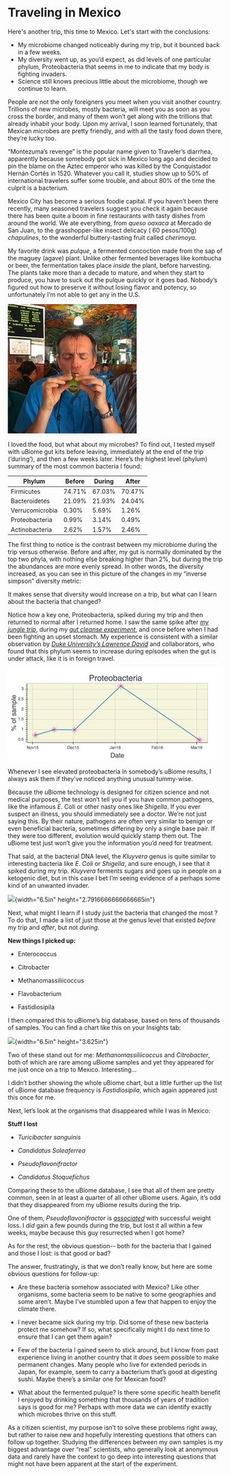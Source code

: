 Traveling in Mexico
==================

Here's another trip, this time to Mexico. Let's start with the conclusions:

* My microbiome changed noticeably during my trip, but it bounced back in a few weeks.
* My diversity went up, as you’d expect, as did levels of one particular phylum, Proteobacteria that seems in me to indicate that my body is fighting invaders.
* Science still knows precious little about the microbiome, though we continue to learn.

People are not the only foreigners you meet when you visit another country. Trillions of new microbes, mostly bacteria, will meet you as soon as you cross the border, and many of them won’t get along with the trillions that already inhabit your body. Upon my arrival, I soon learned fortunately, that Mexican microbes are pretty friendly, and with all the tasty food down there, they’re lucky too.

“Montezuma’s revenge” is the popular name given to Traveler’s diarrhea, apparently because somebody got sick in Mexico long ago and decided to pin the blame on the Aztec emperor who was killed by the Conquistador Hernán Cortés in 1520. Whatever you call it, studies show up to 50% of international travelers suffer some trouble, and about 80% of the time the culprit is a bacterium.

Mexico City has become a serious foodie capital. If you haven’t been there recently, many seasoned travelers suggest you check it again because there has been quite a boom in fine restaurants with tasty dishes from around the world. We ate everything, from *queso oaxaca* at Mercado de San Juan, to the grasshopper-like insect delicacy ( 60 pesos/100g) *chapulines*, to the wonderful buttery-tasting fruit called *cherimoya*.

My favorite drink was *pulque*, a fermented concoction made from the sap of the maguey (agave) plant. Unlike other fermented beverages like kombucha or beer, the fermentation takes place *inside* the plant, before harvesting. The plants take more than a decade to mature, and when they start to produce, you have to suck out the pulque quickly or it goes bad. Nobody’s figured out how to preserve it without losing flavor and potency, so unfortunately I’m not able to get any in the U.S.

![](/assets/experimentTravelMexicoPulque.jpg)


I loved the food, but what about my microbes? To find out, I tested myself with uBiome gut kits before leaving, immediately at the end of the trip (‘during’), and then a few weeks later. Here’s the highest level (phylum) summary of the most common bacteria I found:


| Phylum            | Before     | During     | After      | 
| ----------------- | ---------- | ---------- | ---------- | 
| Firmicutes        | 74.71%     | 67.03%     | 70.47%     | 
| Bacteroidetes     | 21.09%     | 21.93%     | 24.04%     | 
| Verrucomicrobia   | 0.30%      | 5.69%      | 1.26%      | 
| Proteobacteria    | 0.99%      | 3.14%      | 0.49%      | 
| Actinobacteria    | 2.62%      | 1.57%      | 2.46%      | 


The first thing to notice is the contrast between my microbiome during the trip versus otherwise. Before and after, my gut is normally dominated by the top two phyla, with nothing else breaking higher than 2%, but during the trip the abundances are more evenly spread. In other words, the diversity increased, as you can see in this picture of the changes in my “inverse simpson” diversity metric:


It makes sense that diversity would increase on a trip, but what can I learn about the bacteria that changed?

Notice how a key one, Proteobacteria, spiked during my trip and then returned to normal after I returned home. I saw the same spike after [*my jungle trip*](http://www.ubiomeblog.com/my-microbiome-in-the-jungle/), during my [*gut cleanse experiment*](http://www.ubiomeblog.com/experimenting-with-a-gut-cleanse-by-richard-sprague/), and once before when I had been fighting an upset stomach. My experience is consistent with a similar observation by [*Duke University’s Lawrence David*](http://genomebiology.com/2014/15/7/R89) and collaborators, who found that this phylum seems to increase during episodes when the gut is under attack, like it is in foreign travel.

![](/assets/experimentTravelMexicoProteobacteria.png)

Whenever I see elevated proteobacteria in somebody’s uBiome results, I always ask them if they’ve noticed anything unusual tummy-wise.

Because the uBiome technology is designed for citizen science and not medical purposes, the test won’t tell you if you have common pathogens, like the infamous *E.* Coli or other nasty ones like *Shigella*. If you ever suspect an illness, you should immediately see a doctor. We’re not just saying this. By their nature, pathogens are often very similar to benign or even beneficial bacteria, sometimes differing by only a single base pair. If they were too different, evolution would quickly stamp them out. The uBiome test just won’t give you the information you’d need for treatment.

That said, at the bacterial DNA level, the *Kluyvera* genus is quite similar to interesting bacteria like *E*. *Coli* or *Shigella*, and sure enough, I see that it spiked during my trip. *Kluyvera* ferments sugars and goes up in people on a ketogenic diet, but in this case I bet I’m seeing evidence of a perhaps some kind of an unwanted invader.

![](./images/media/image08.png){width="6.5in" height="2.7916666666666665in"}

Next, what might I learn if I study just the bacteria that changed the most ? To do that, I made a list of just those at the genus level that existed *before* my trip and *after*, but not *during*.

**New things I picked up:**

-   Enterococcus

-   Citrobacter

-   Methanomassiliicoccus

-   Flavobacterium

-   Fastidiosipila

I then compared this to uBiome’s big database, based on tens of thousands of samples. You can find a chart like this on your Insights tab:

![](./images/media/image09.jpg){width="6.5in" height="3.625in"}

Two of these stand out for me: *Methanomassiliicoccus* and *Citrobacter*, both of which are rare among uBiome samples and yet they appeared for me just once on a trip to Mexico. Interesting…

I didn’t bother showing the whole uBiome chart, but a little further up the list of uBiome database frequency is *Fastidiosipila*, which again appeared just this once for me.

Next, let’s look at the organisms that disappeared while I was in Mexico:

**Stuff I lost**

-   *Turicibacter sanguinis*

-   *Candidatus Soleaferrea*

-   *Pseudoflavonifractor*

-   *Candidatus Stoquefichus*

Comparing these to the uBiome database, I see that all of them are pretty common, seen in at least a quarter of all other uBiome users. Again, it’s odd that they disappeared from my uBiome results during the trip.

One of them, *Pseudoflavonifractor* is [*associated*](http://journals.plos.org/plosone/article?id=10.1371/journal.pone.0149564) with successful weight loss. I *did* gain a few pounds during the trip, but lost it all within a few weeks, maybe because this guy resurrected when I got home?

As for the rest, the obvious question-- both for the bacteria that I gained and those I lost: is that good or bad?

The answer, frustratingly, is that we don’t really know, but here are some obvious questions for follow-up:

-   Are these bacteria somehow associated with Mexico? Like other organisms, some bacteria seem to be native to some geographies and some aren’t. Maybe I’ve stumbled upon a few that happen to enjoy the climate there.

-   I never became sick during my trip. Did some of these new bacteria protect me somehow? If so, what specifically might I do next time to ensure that I can get them again?

-   Few of the bacteria I gained seem to stick around, but I know from past experience living in another country that it *does* seem possible to make permanent changes. Many people who live for extended periods in Japan, for example, seem to carry a bacterium that’s good at digesting sushi. Maybe there’s a similar one for Mexican food?

-   What about the fermented pulque? Is there some specific health benefit I enjoyed by drinking something that thousands of years of tradition says is good for me? Perhaps with more data we can identify exactly which microbes thrive on this stuff.

As a citizen scientist, my purpose isn’t to solve these problems right away, but rather to raise new and hopefully interesting questions that others can follow up together. Studying the differences between my own samples is my biggest advantage over “real” scientists, who generally look at anonymous data and rarely have the context to go deep into interesting questions that might not have been apparent at the start of the experiment.